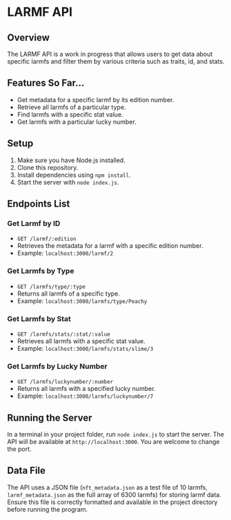 # LARMF API

## Overview
The LARMF API is a work in progress that allows users to get data about specific larmfs and filter them by various criteria such as traits, id, and stats.

## Features So Far...
- Get metadata for a specific larmf by its edition number.
- Retrieve all larmfs of a particular type.
- Find larmfs with a specific stat value.
- Get larmfs with a particular lucky number.

## Setup
1. Make sure you have Node.js installed.
2. Clone this repository.
3. Install dependencies using `npm install`.
4. Start the server with `node index.js`.

## Endpoints List
### Get Larmf by ID
- `GET /larmf/:edition`
- Retrieves the metadata for a larmf with a specific edition number.
- Example: `localhost:3000/larmf/2`

### Get Larmfs by Type
- `GET /larmfs/type/:type`
- Returns all larmfs of a specific type.
- Example: `localhost:3000/larmfs/type/Peachy`

### Get Larmfs by Stat
- `GET /larmfs/stats/:stat/:value`
- Retrieves all larmfs with a specific stat value.
- Example: `localhost:3000/larmfs/stats/slime/3`

### Get Larmfs by Lucky Number
- `GET /larmfs/luckynumber/:number`
- Returns all larmfs with a specified lucky number.
- Example: `localhost:3000/larmfs/luckynumber/7`

## Running the Server
In a terminal in your project folder, run `node index.js` to start the server. The API will be available at `http://localhost:3000`.  You are welcome to change the port.

## Data File
The API uses a JSON file (`nft_metadata.json` as a test file of 10 larmfs, `larmf_metadata.json` as the full array of 6300 larmfs) for storing larmf data. Ensure this file is correctly formatted and available in the project directory before running the program.
